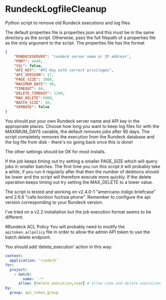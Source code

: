 # RundeckLogfileCleanup
Python script to remove old Rundeck executions and log files

The default properties file is properties.json and this must be in the same directory as the script. Otherwise, pass the full filepath of a properties file as the only argument to the script.
The properties file has the format

```json
{
	"RUNDECKSERVER": "rundeck server name or IP address",
	"PORT": 4440,
	"SSL": false,
	"API_KEY": "API Key with correct privileges",
	"API_VERSION": 17,
	"PAGE_SIZE": 1000,
	"MAXIMUM_DAYS": 90,
	"TIMEOUT": 60,
	"DELETE_TIMEOUT": 1200,
	"MAX_DELETE":5000,
	"BATCH_SIZE": 50,
	"VERBOSE": false
}
```

You should put your own Rundeck server name and API key in the appropriate places. Choose how long you want to keep log files for with the MAXIMUM_DAYS variable, the default removes jobs after 90 days. The script completely removes the execution from the Rundeck database and the log file from disk - there's no going back once this is done!

The other settings should be OK for most installs.

If the job keeps timing out try setting a smaller PAGE_SIZE which will query jobs in smaller batches. The first time you run this script it will probably take a while, if you run it regularly after that then the number of deletions should be lower and the script will therefore execute more quickly. If the delete operation keeps timing out try setting the MAX_DELETE to a lower value.

The script is tested and working on v2.4.0-1 "americano indigo briefcase" and 2.6.6 "cafe bonbon fuchsia phone".  Remember to configure the api version corresponding to your Rundeck version.

I've tried on a v2.2 installation but the job execution format seems to be different.

#Rundeck ACL Policy
You will probably need to modify the `apitoken.aclpolicy` file in order to allow the admin
API token to use the batch delete endpoint.

You should add ‘delete_execution’ action in this way:
```yaml
context:
  application: ‘rundeck’
for:
  project:
    - match:
        name: '.*'
      allow: [delete_execution,read] # allow view and delete executions for all projects
by:
  group: api_token_group
```